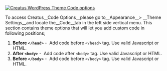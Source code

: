 <div class="thz-lightbox-gallery" markdown="1">
<div class="thz-doc-image max">
<a class="thz-lightbox mfp-image" href="../../docs-media/code-options.jpg" data-mfp-title="Creatus WordPress Theme Code options" data-modal-size="large">
	<img src="../../docs-media/code-options.jpg" alt="Creatus WordPress Theme Code options" />
</a>
</div>

<div id="search" markdown="1">

To access Creatus__Code Options__please go to__Appearance__> __Theme Settings__and locate the__Code__tab in the left side vertical menu. This section contains theme options that will let you add custom code in following positions;

</div>

</div>

1. __Before ```</head>```__&nbsp;-&nbsp; Add code before ```</head>``` tag. Use valid Javascript or HTML.
1. __After ```<body>```__&nbsp;-&nbsp; Add code after ```<body>``` tag. Use valid Javascript or HTML.
1. __Before ```</body>```__&nbsp;-&nbsp; Add code before ```</body>``` tag. Use valid Javascript or HTML.
